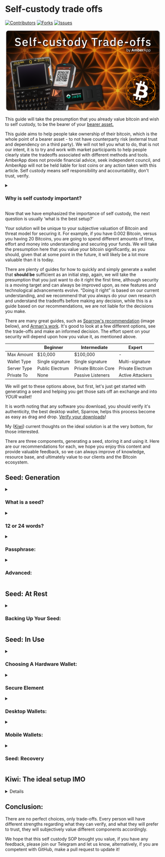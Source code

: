 # Self-custody trade offs

[![Contributors](https://img.shields.io/github/contributors/Stashh/self-custody)](https://github.com/Stashh/self-custody/graphs/contributors)
[![Forks](https://img.shields.io/github/forks/Stashh/self-custody)](https://github.com/Stashh/self-custody/network/members)
[![Issues](https://img.shields.io/github/issues/Stashh/self-custody)](https://github.com/Stashh/self-custody/issues)

![Logo](images/Bitcoin%20Self%20Custody%20Trade-offs.png)

This guide will take the presumption that you already value bitcoin and wish to self custody, to be the bearer of your [bearer asset.](https://amber.app/education/what-are-bearer-instruments/) 

This guide aims to help people take ownership of their bitcoin, which is the whole point of a bearer asset - to not have counterparty risk (external trust and dependency on a third party). We will not tell you what to do, that is not our intent, it is to try and work with market participants to help people clearly state the tradeoffs associated with different methods and tools. AmberApp does not provide financial advice, seek independent council, and AmberApp will not be held liable for lost coins or any action taken with this article. Self custody means self responsibility and accountability, don't trust, verify.

<details>
 <summary>
  <h3>
    Why is self custody important?
  </h3>
 </summary>

Over the years, there have been many examples of why this is important, like the hacks and insolvencies from Mt Gox, FTX, Celsius, BlockFi etc. This resulted in many people losing a lot of funds.

Satoshi said: _“A purely __peer-to-peer__ version of __electronic cash__ would allow online payments to be __sent directly__ from one party to another __without going through a financial institution.__”_

As Satoshi mentions above, Bitcoin is to be sent directly, without having to trust a financial institution. Bitcoin’s value proposition as a censorship-resistant (decentralized network) and finite (scarce) bearer (no counterparty risk) asset is only valuable if you self-custody. 

If you are __leaving coins on an exchange__, or can’t withdraw your Bitcoin because you __have exposure to it via an ETF, or some derivative thereof, you are trusting that person or organization to not be rehypothecating__ funds (giving out more IOU’s than they have in reserves). __By taking ownership__ of your Bitcoin and using the Bitcoin network, __you are verifying that you own and control those funds.__
</details>

Now that we have emphasized the importance of self custody, the next question is usually ‘what is the best setup?’

Your solution will be unique to your subjective valuation of Bitcoin and threat model for securing it. For example, if you have 0.002 Bitcoin, versus you having 20 Bitcoins, you are going to spend different amounts of time, effort and money into understanding and securing your funds. We will take the presumption here that you value your bitcoin significantly, as you should, given that at some point in the future, it will likely be a lot more valuable than it is today. 

There are plenty of guides for how to quickly and simply generate a wallet that __should be__ sufficient as an initial step, again, we will take the presumption that you just want to do it right the first time, although security is a moving target and can always be improved upon, as new features and technological advancements evolve. “Doing it right” is based on our current understanding, and we recommend that you always do your own research and understand the tradeoffs before making any decision, while this is a guide based on our recommendations, we are not liable for the decisions you make.

There are many great guides, such as [Sparrow's recommendation](https://sparrowwallet.com/docs/best-practices.html) (image below), and [Arman's work](https://armantheparman.com/bitcoin-storage-get-better/). It's good to look at a few different options, see the trade-offs and make an informed decision. The effort spent on your security will depend upon how you value it, as mentioned above.

|                 | Beginner          | Intermediate      | Expert             |
|-----------------|-------------------|-------------------|--------------------|
| Max Amount      | $10,000           | $100,000          | -                  |
| Wallet Type     | Single signature  | Single signature  | Multi-signature    |
| Server Type     | Public Electrum   | Private Bitcoin Core | Private Electrum  |
| Private To      | None              | Passive Listeners | Active Attackers   |

We will get to these options above, but first, let's just get started with generating a seed and helping you get those sats off an exchange and into *YOUR* wallet!

It is worth noting that any software you download, you should verify it's authenticity, the best desktop wallet, Sparrow, helps this process become as easy as drag and drop. [Verify your downloads](https://www.sparrowwallet.com/download/)!

My ([Kiwi](https://keybase.io/kiwi_)) current thoughts on the ideal solution is at the very bottom, for those interested.

There are three components, generating a seed, storing it and using it. Here are our recommendations for each, we hope you enjoy this content and provide valuable feedback, so we can always improve of knowledge, resource base, and ultimately value to our clients and the Bitcoin ecosystem. 


## **Seed: Generation**
<details>
<summary>
 <h3>What is a seed?</h3>
</summary> 
 
It is a ([BIP39](https://github.com/bitcoin/bips/blob/master/bip-0039.mediawiki)) standardized list of English words, which makes the binary code human-readable, which makes it easier for people to generate and store all the necessary secret information to recover and use your Bitcoin.

To generate your seed, there are a few options. Remember, all options have trade-offs between the conveniences provided and verifying security. 

Many Bitcoiners recommend generating a seed is offline. This is so you are not trusting any code in the hardware or software wallet. The reasoning for this is that you have to be an incredibly competent developer to verify that there is little to no risk with generating your seed in hardware or software wallets. 

If you don’t wish to generate your own seed offline, you can also add a passphrase, this ensures that you are generating a new seed, xpub and set of addresses to receive your Bitcoin, rather than blindly trusting the one generated by the hardware wallet. This is because adding a passphrase creates a completely new wallet.
</details>

<details>
 <summary>
  <h3>
    12 or 24 words?
  </h3>
 </summary>
 
The minimum security standard of Bitcoin is 128 bits, which is what a 12-word seed phrase encodes. HOWEVER, the first 11 words only encode 11x11 = 121 bits of entropy. The last word encodes 7 bits of entropy, and 4 checksum bits.

For scale, omitting 7 bits of entropy simplifies the space by 2^7 = 128x. In other words, the 121 bits of the first 11 words has only 1/128 = 0.0078 = 0.78% of the strength of a full 128 bits. Put another way, if the 12th word’s entropy bits are not random, your seed has lost 1 - 0.0078 = 0.992 = 99.2% of its strength.

For this reason, I generally do not recommend self-rolling 12-word seeds. It’s only marginally more difficult to roll 23 words rather than 11, and it gives you a whole lot of room to fuck up and still maintain at least 128 truly random bits of entropy.
</details>

<details>
 <summary>
  <h3>Passphrase:</h3>
 </summary>

After you have successfully done your checksum and created the last word for your seed, then checked it in another device to ensure it is correct, you can then add a passphrase. 

If anyone finds your seed words, or extracts it from your unsafe practices, a passphrase provides an extra level of security.

Warning: This will generate a completely new wallet.  If you forget or lose the password, you lose access to the private key and any funds associated with it, "with great power comes great responsibility."

Your passphrase should be 15 - 30 random characters long, so that it can not easily be brute forced if someone were to find out what your seed words are from unsafe practices. One word, or a name, is like one character, it is not recommended to have 15 - 30 words, use unique characters.

This should be 3 strings of numbers and text, as an example:

__3gjd99dwLH!fj*-y__

Obviously the more characters, the stronger the entropy but also the more room for mistakes. This is a trade-off where you must decide which you are comfortable with. Consider how often you will be using this to move funds.
</details>

<details> 
 <summary>
 <h3>
  Advanced:
</h3>
</summary>

<details>
 <summary>
  <h3>
   How to generate your own seed?
  </h3>
</summary>

There are three options to do this which I recommend: 

1) [Seed picker](https://github.com/jimbojw/seed-picker-solitaire) cards by Jimbo
2) [Entropia orange pills](https://btc-hardware-solutions.square.site/product/entropia-v2-seed-tablets/11) by Seed Signer
3) Cutting up a bip-39 word list on paper and putting it in a hat

Once you have written down your 11 or 23 words, you will need to do a checksum, which is just “a way to ensure that the rest of your seed phrase has been accurately recorded. In other words, it is derived from, and dependent on, all the previous words in your seed phrase.”[1](https://getcoinplate.com/blog/seed-phrase-last-word-checksum/#:~:text=It%20plays%20a%20specific%2C%20calculated,words%20in%20your%20seed%20phrase.) 

Here are the tutorials for how to generate a seed with [playing cards](https://www.youtube.com/watch?v=qTSG_Nzp19U), [Entropia pills](https://www.youtube.com/watch?v=dCAr2urEe1o) or your word list. Regardless of whether you chose 12 or 24 words, you will have randomly selected your 11 or 23 words and then need to perform a checksum to generate the last word. Here are the tutorials to generate your last word with either a Seed Signer, Passport or Cold Card. It is a good idea to check on multiple signing / hardware devices that you generated the seed correctly and have identical public and private keys.

If you want to complete a checksum by hand, and really go the extra mile, you can see Arman’s work [here](https://armantheparman.com/dicev2/).

Sufficient entropy is incredibly important, whether this is shuffling cards, mixing your entropia pills or cut up words list, using coin tosses, rolling dice, the more entropy, the more secure your seed is. The idea is that if you add logic to the selection (i.e. picking seed words that you "like" or arranging them in a logical sequence) it becomes more guess-able. Just some nuance, but randomness is essential.
</details>

<details>
 <summary>
  <h3>Multi-Sig:</h3>
 </summary>

Multi-Signature is a setup where in order to spend bitcoin, you need a certain amount of keys, such as 2 / 3 (or more) keys to spend. For example it could be 2 / 4 or 5 / 8, it’s really up to you. 

You can imagine an old vault in a bank full of gold, where it may take two out of three keys to open the vault. This is the analogy, with Bitcoin, you are the bank, and you can hold all the keys, or distribute them with family/friends / or an institution.

This means that if any nation-state or bad actor holds you ransom, they will have to somehow find out who has the keys, interact with family or friends overseas and try to convince them to collude. You can have all sorts of booby traps, safe words and incorrect pins that brick devices. 

Note: Having more keys makes it more expensive to spend. Most people don't need multi-signature, a seed and passphrase is sufficient security, if done right, for most people. Only do multi-signature if you are an expert or supervised by an expert.

We will not recommend exactly how you set this up, as we all subjectively value the tradeoff with convenience and verification, we will only discuss the merits and trade-offs as we currently see them.

Setting up a multi-sig that is internationally distributed is the apex of security. You can meet a friend or family member at every Bitcoin conference and create, test, then add that key to your vault.  This should be done offline so that there is no digital footprint for privacy and security reasons.

This is obviously quite a lot of work, so it depends on your threat model, which corresponds to how much bitcoin you own. Keep in mind that what you own now could be worth considerably more in the near future. 

Again, don’t let “perfection” lead to having too much complexity, many people have lost their keys by creating something too complex and them loosing or not remembering critical information. Be careful you don’t unnecessarily risk locking yourself out. 

Note: If you lose a private key, you're going to need __ALL__ of the public keys (typically in the form of a wallet descriptor) to be able to take advantage of the fault tolerance that multisig allows for.

A lot of people use multivendor (multiple various signing devices / hardware wallets) for their multi-signature wallets and then distribute their seeds globally. Given we are generating our seed offline, this is less applicable, as we are not relying on any vendor to create our seed. We merely use them to sign transactions, to minimize any risks, you can remove the microSD card after booting the device for signing devices that can sign PSBT’s (partially signed bitcoin transactions) via QR.
</details>
</details>
</details>

## **Seed: At Rest**

<details>
 <summary>
  <h3>Backing Up Your Seed:</h3>
</summary>

This leads us into the next and most important point, back-ups. There are a few options to write your seed words and passphrase with. 

One approach is to write it on something that will withstand the test of time and be resistant to any accidents that could occur, i.e. natural disasters like floods or fire. Steel is the preferred option here. 

Another is to have it in plain sight, in multiple locations, but to be so illogical that no one would guess this is a seed. It could be words written in italic in your photo album, highlighted words in a poem, there are some really unique ways of doing this where it would a disadvantage for us to give you a specific way. Be creative, but remember, the more complexity you add, the more risk of loosing your funds. If you take this route, you should use a passphrase and store them separately. 

Here are some options: 

1) [Steel QR plates](https://vulcan21.com/steelqr/)
2) [CC steel plate](https://store.coinkite.com/store/seedplate)
3) [Steel plate and pen](https://www.amazon.com/Hotop-Cryptocurrency-Hardware-Compatible-Metallic/dp/B09B4MX9HS/ref=sr_1_30?hvadid=604629082052&hvdev=c&hvlocphy=9018769&hvnetw=g&hvqmt=e&hvrand=2010572611125505365&hvtargid=kwd-1590316374874&hydadcr=25435_13484274&keywords=ledger%2Bthe%2Bbillfodl&qid=1687374028&sr=8-30&th=1)
1) [Seed Hammer](https://seedhammer.com/)

Advanced:  For those of you who wish to uncle Jim (help others with this locally, h/t [Odell](https://primal.net/odell)) you should consider a Seed Hammer. 

Here are the corresponding tutorials for how to do this: 

1) [Seed Hammer](https://seedhammer.com/get-started/)
2) [CC steel plate](https://www.youtube.com/watch?v=_m5BjsdeXIY)

It is important to write down your seed words, passphrase if you have one, and finger print (XFP) or xpub. This will let you know if you have the correct wallet or not when you use this again at a later date. 

It is also very important to write down your xpubs if you are using multi-sig. Whether that's each wallets xpub and the multi-sigs xpub, or the wallet descriptors which contain this information.

Now that we have created our seed words + passphrase and have backed them up, we are ready to use a hardware wallet or signing device to sign transactions and use bitcoin. 
</details>

## **Seed: In Use**

<details>
 <summary>
  <h3>Choosing A Hardware Wallet:</h3>
</summary>

The point of a hardware wallet or signing device is to create a barrier between your devices (private and public keys) and the internet. A hardware wallet provide digital storage of private keys and also create digital signature to use those keys, signing devices, alternatively do no persistently store key material after a usage session, and are just used for generating digital signatures.

Every wallet has its own set of tradeoffs. At AmberApp, we believe in the Bitcoin mantras “Don’t Trust, Verify” and also “Not Your Keys, Not Your Coins”. This is why we meet users at their map of the world and help them along their hero’s journey to realize their sovereignty. 

There are a few major trade-offs to consider, one is the secure element on plug and play devices. There is a difference between plugging into a computer ([Trezor](https://trezor.io/), [Bitbox](https://bitbox.shop/en/products/bitbox02-bitcoin-only-4/) etc) and air gapped ([Seed Signer](https://seedsigner.com/), [Passport](https://foundationdevices.com/passport/), [Coldcard](https://coldcard.com/), [Jade](https://blockstream.com/jade/)), you can hear some of the nuances about being air gapped and the issues with USB HWWs discussed [here](https://twitter.com/nvk/status/1561068212489428993).

There are multiple benefits of having a hardware wallet with a secure element, as it keeps the maintaining key in its enclave and enables the device to potentially warn the user if a recent firmware update is malicious or not. Trade-offs everywhere, with everything.
</details>

<details>
 <summary>
  <h3>Secure Element</h3>
</summary>

Pro’s: 
- Keeps maintaining key in device and can warn users if there is a malicious update
- Convenience of plug and play

Con’s:
- One more thing to understand deeply in order to verify it’s trade-offs
- You need to verify that you’ve obtained an authentic device from the manufacturer anyway
- Secure Elements are closed source and can not be verified, however, there are large bounties for anyone to crack them, which none have been claimed

Note: Trezor is trying to create their own [secure element chip that is open source](https://tropicsquare.com/).

Stateless Device

Pro’s:
- No threat if you lose the device
- Does not retain private key information and completely wipes any temporarily stored information upon being powered off.

Con’s:
- Have to verify QR security to verify it’s trade-offs
- Need to have seed (QR or seed words) with you to spend from

On top of that there is a difference between air gapped options, using a micro SD + secure element, or using QR codes. 

Realistically, unless you are an incredibly competent developer, you will have to have some level of trust. This could be trusting the educator / influencer debating the merits of one over the other, but you will still have to trust them and / or the provider if you can’t read and understand code to verify the trade-off’s. It’s about minimizing trust as much as possible for most people, for those who deep dive, it’s learning how to read code and verify. 

Some HWWs, such as Seed Signer are not only FOSS (Free Open Source Software) and reproducible (can build from source code) but you can also order general hardware parts online and build it yourself within 30 minutes. It’s incredibly easy. This mitigates any supply chain attack and reduces trust required as you sourced the parts (from different places) and built it yourself. However, The hardware (Raspberry Pi’s) are closed source, and there is no secure element, so you will need to verify your download each time you update the firmware.

You could get a Jade HWW from Blockstream which comes prebuilt, and you can choose translucent cases. It has a [virtual secure element](https://help.blockstream.com/hc/en-us/articles/9639949755673-How-does-Blockstream-Jade-s-oracle-enforced-PIN-protection-work-). Blockstream is a reputable company which has been on the right side of many bitcoin battles, such as the block size wars. On top of that, Adam Back is at the helm and is also very reputable. They are also [FOSS](https://blockstream.com/jade/#:~:text=Blockstream%20Jade%20is%20fully%20open%20source.). 

Passport stems from Cold Cards software, is similar to Seed Signer, in the sense they are FOSS and use QR codes to sign, but rather than being sourced and built by yourself, they come pre-built. They also have a secure element and are a stateful device, meaning they retain private key information within the device.

Cold Card, the calculator looking like device that started off as FOSS but moved to OSS (Open Source Software) and it too has a reproducible build. This is still air-gapped but rather than using QR codes to sign transactions (PSBT), they use a microSD card for the Mk4, the ColdCard Q has the ability to use QR codes (BBQr). 

Regardless of what signing device you choose, you will need to choose based off of the trade-offs you deem acceptable. Unless you are a competent hardware designer, you will not be able to quantify and understand the merit of each tradeoff and will need to defer to subjectively trusted expertise. 
</details>

<details>
 <summary>
  <h3>
   Desktop Wallets:
  </h3> 
 </summary>

[Sparrow Wallet](https://sparrowwallet.com/) is one of the Bitcoin community’s favourite wallets, it is open source and free to use. Sparrow is feature packed and can do anything bitcoiners need. When you are more advanced you can dive into their [privacy features](https://sparrowwallet.com/docs/spending-privately.html) and ensure you have good UTXO management.

Sparrow enables you to [verify your downloads](https://www.sparrowwallet.com/download/) with ease too, with simple drag and drops of the download and signatures, you can ensure you have the right file. 

Tutorials - [Arman](https://armantheparman.com/sparrow/), [Southern Bitcoiner](https://www.youtube.com/watch?v=7QCKSPIq0Ac), [BTC Sessions](https://www.youtube.com/watch?v=qJ_SpQX_YKw).

[Specter Wallet](https://specter.solutions/desktop/index.html) is another good option, it is FOSS and also allows you to have coin control. 

For the pro’s, Electrum is generally preferred as there is a lot of unorthodox tools available, however, if you are competent enough to use this, you don’t need us to explain the benefits or tradeoffs.  

Many use desktop wallets for their vaults, where you don’t intend on spending it for many epochs (four-year cycles), as phones spy, and you don’t want to be using or checking this often. Do it once, do it well, the more you touch it, the more likely you are to lose it and / or give away information unnecessarily.
</details>

<details>
 <summary>
   <h3>Mobile Wallets:</h3> 
 </summary>

#### ***Checking account - On-Chain:***

[Green Wallet](https://blockstream.com/green/), [Blue Wallet](https://bluewallet.io/), [Nunchuk](https://nunchuk.io/) and [Keeper](https://bitcoinkeeper.app/).

#### ****Spending account - Lightning:****

[AmberApp](https://www.amber.app/), [Wallet of Satoshi](https://www.walletofsatoshi.com/), [Zeus](https://zeusln.com/).
</details>

<details>
 <summary>
  <h3>
   Seed: Recovery
  </h3> 
 </summary>

It is a good idea for you to be familiar with the process of recovering your funds by recovering your wallet using your seed words and passphrase, if you have one. For multi-sig, you will recover using your wallet by [scanning two of your wallet descriptors](https://www.youtube.com/watch?v=sJNWM6luCzA), or all of your xpubs. 

A great way to test this, is to simply download [Green Wallet](https://blockstream.com/green/) and [Blue Wallet](https://bluewallet.io/) on your mobile. Create a new wallet on one of them, write down the seed words, then open the other and select to restore a new wallet, then enter your recovery phrase (seed words). 

DO NOT do this testing for any wallet you wish to use, this test is merely to teach you the importance of your seed words, passphrase, XFP (extended finger print) to identify and xpubs (for multi-sig). 

This will help give you peace of mind, that as long as you have these seed words stored somewhere safe, you will always be able to access that wallet.
</details>

## **Kiwi: The ideal setup IMO**

<details>

As you will see in the Seed Generation tab, in the advanced section, setting up a multi-signature wallet, using three different vendors significantly reduces any attack vector from any provider. 

I believe getting a PO Box setup is important, that way when you order your signing devices and back-up tools, if any of that information is leaked, your home address will not be. This reduces the likelihood of anyone showing up to your house. 

As mentioned in the first section, [download Sparrow Wallet](https://www.sparrowwallet.com/download/), read the download page linked and use it to verify any downloads you have for your signing devices. 

Whether you choose multi-signature, or single-signature, I believe generating your own 24 seed word(s) using the Seed-Picker cards, Entropia Pills, or simply cutting up a BIP-39 word list and mixing the words in a bowl, will provide more than sufficient entropy to ensure you create a quality seed. You can see more about these options in Seed Generation, Advanced. 

For multi-sig, I think the best mixture of signing devices is Jade by Blockstream, Passport by Foundation, and the [Q by CoinKite](https://store.coinkite.com/promo/AMBERAPP). The backup options, you should use the capsule or metal from Blocstream, as it covers the details listed. You will want to ensure that if anyone turns up to your house, they can't get anything, meaning, you have to travel to friends or family to get that key's information. The problem this creates, is that you could then be dependent on the family memeber or friend. Consider creating multiple backups for the key you will share, and bury it or hide it somewhere that is not in your household. 

For single signature, you obviously only have one key, however you can still split these 24 words into two or more backups. Meaning that even if one is found, it is useless without the other. Again, as per above, consider making it so you would have to travel to get the other key. 

Regardless of which one you choose, you should have a decoy wallet at home, with little funds, to give if you ever find yourself in trouble. For the family or friend that holds that other key, create a code word to let them know if you are in trouble, so they can call authoroties or help you in other ways. 
</details>

## Conclusion:

There are no perfect choices, only trade-offs. Every person will have different strengths regarding what they can verify, and what they will prefer to trust, they will subjectively value different components accordingly. 

We hope that this self custody SOP brought you value, if you have any feedback, please join our Telegram and let us know, alternatively, if you are competent with GitHub, make a pull request to update it! 

